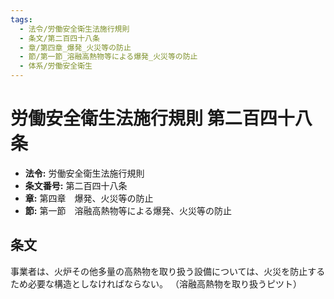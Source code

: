 ```yaml
---
tags:
  - 法令/労働安全衛生法施行規則
  - 条文/第二百四十八条
  - 章/第四章_爆発_火災等の防止
  - 節/第一節_溶融高熱物等による爆発_火災等の防止
  - 体系/労働安全衛生
---
```

# 労働安全衛生法施行規則 第二百四十八条

- **法令:** 労働安全衛生法施行規則
- **条文番号:** 第二百四十八条
- **章:** 第四章　爆発、火災等の防止
- **節:** 第一節　溶融高熱物等による爆発、火災等の防止

## 条文
事業者は、火炉その他多量の高熱物を取り扱う設備については、火災を防止するため必要な構造としなければならない。
（溶融高熱物を取り扱うピツト）

